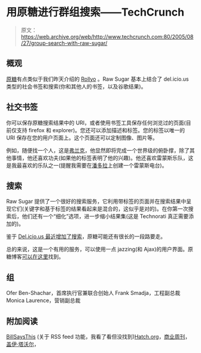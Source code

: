 # 用原糖进行群组搜索——TechCrunch

> 原文：<https://web.archive.org/web/http://www.techcrunch.com:80/2005/08/27/group-search-with-raw-sugar/>

## 概观

[原糖](https://web.archive.org/web/20201130013141/http://www.rawsugar.com/)有点类似于我们昨天介绍的 [Rollyo](https://web.archive.org/web/20201130013141/http://www.beta.techcrunch.com/?p=182) 。Raw Sugar 基本上结合了 del.icio.us 类型的社会书签和搜索(你和其他人的书签，以及谷歌结果)。

## 社交书签

你可以保存原糖搜索结果中的 URI，或者使用书签工具保存任何浏览过的页面(目前仅支持 firefox 和 explorer)。您还可以添加描述和标签。您的标签以唯一的 URI 保存在您的用户页面上。这个页面还可以定制图像、图片等。

例如，随便找一个人，这是[弗兰克](https://web.archive.org/web/20201130013141/http://www.rawsugar.com/collections/frank)，他显然即将完成一个世界级的俯卧撑，除了其他事情，他还喜欢功夫(如果他的标签表明了他的兴趣)。他还喜欢雷蒙斯乐队，这是我最喜欢的乐队之一(提醒我需要在[潘多拉](https://web.archive.org/web/20201130013141/http://www.beta.techcrunch.com/?p=167)上创建一个雷蒙斯电台)。

## 搜索

Raw Sugar 提供了一个很好的搜索服务，它利用带标签的页面并在搜索结果中呈现它们(关键字和基于标签的结果看起来是混合的，这似乎是对的)。在你第一次搜索后，他们还有一个“细化”选项，进一步缩小结果集(这是 Technorati 真正需要添加的)。

鉴于 [Del.icio.us 最近增加了搜索](https://web.archive.org/web/20201130013141/http://www.beta.techcrunch.com/?p=152)，原糖可能还有很长的一段路要走。

总的来说，这是一个有用的服务，可以使用一点 jazzing(和 Ajax)的用户界面。原糖博客[可以在这里](https://web.archive.org/web/20201130013141/http://blog.rawsugar.com/blog/)找到。

## 组

Ofer Ben-Shachar，首席执行官兼联合创始人
Frank Smadja，工程副总裁
Monica Laurence，营销副总裁

## 附加阅读

[BillSaysThis](https://web.archive.org/web/20201130013141/http://spaces.msn.com/members/billsaysthis/Blog/cns!1pmOUsfhMBhaVyh1G4jR4ZpQ!294.entry) (关于 RSS feed 功能，我看了看但没找到)[Hatch.org](https://web.archive.org/web/20201130013141/http://www.hatch.org/blog/2005/08/22/links_for_20050822.php)，[商业周刊](https://web.archive.org/web/20201130013141/http://www.businessweek.com/the_thread/dealflow/archives/2005/07/quiet_deals_of.html?campaign_id=rss_blog_blogspotting)，[盖伊·塔沃尔](https://web.archive.org/web/20201130013141/http://mywayguy.blogspot.com/2005/07/rawsugar-social-search.html)，